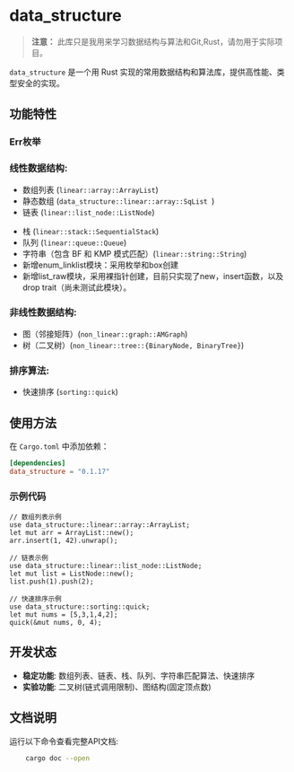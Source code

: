 # data_structure

>**注意：**
> 此库只是我用来学习数据结构与算法和Git,Rust，请勿用于实际项目。

`data_structure` 是一个用 Rust 实现的常用数据结构和算法库，提供高性能、类型安全的实现。

## 功能特性

### Err枚举

### 线性数据结构:
- 数组列表 (`linear::array::ArrayList`)
- 静态数组 (`data_structure::linear::array::SqList `)
- 链表 (`linear::list_node::ListNode`)
<!-- - **circular_list**:目前此模块暂不支持循环链表 -->
- 栈 (`linear::stack::SequentialStack`)
- 队列 (`linear::queue::Queue`)
- 字符串（包含 BF 和 KMP 模式匹配）(`linear::string::String`)
- 新增enum_linklist模块：采用枚举和box创建
- 新增list_raw模块，采用裸指针创建，目前只实现了new，insert函数，以及drop trait（尚未测试此模块）。
### 非线性数据结构:
- 图（邻接矩阵）(`non_linear::graph::AMGraph`)
- 树（二叉树）(`non_linear::tree::{BinaryNode, BinaryTree}`)

### 排序算法:
- 快速排序 (`sorting::quick`)

## 使用方法

在 `Cargo.toml` 中添加依赖：
```toml
[dependencies]
data_structure = "0.1.17"
```

### 示例代码
```
// 数组列表示例
use data_structure::linear::array::ArrayList;
let mut arr = ArrayList::new();
arr.insert(1, 42).unwrap();

// 链表示例
use data_structure::linear::list_node::ListNode;
let mut list = ListNode::new();
list.push(1).push(2);

// 快速排序示例
use data_structure::sorting::quick;
let mut nums = [5,3,1,4,2];
quick(&mut nums, 0, 4);
```

## 开发状态
- **稳定功能**: 数组列表、链表、栈、队列、字符串匹配算法、快速排序
- **实验功能**: 二叉树(链式调用限制)、图结构(固定顶点数)

## 文档说明
运行以下命令查看完整API文档:
```bash
    cargo doc --open
```